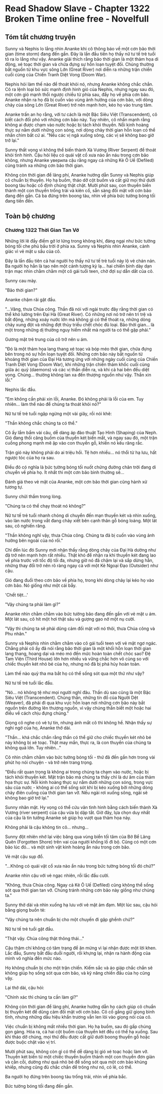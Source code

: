 # Read Shadow Slave - Chapter 1322 Broken Time online free - Novelfull

## Tóm tắt chương truyện

Sunny và Nephis lo lắng nhìn Ananke khi cô thông báo về một cơn bão thời gian (time storm) đang đến gần. Đây là lần đầu tiên họ thấy nữ tư tế trẻ tuổi tỏ ra lo lắng như vậy. Ananke giải thích rằng bão thời gian là một thảm họa di động, xé toạc thời gian và chứa đựng sự hỗn loạn tuyệt đối. Chúng thường bắt nguồn từ khu vực sông Lớn (Great River) nơi diễn ra những trận chiến cuối cùng của Chiến Tranh Diệt Vong (Doom War).

Nephis hỏi làm thế nào để thoát khỏi nó, nhưng Ananke không chắc chắn. Cô ra lệnh loại bỏ sức mạnh định hình gió của Nephis, nhưng ngay sau đó, một cơn gió mạnh thổi ngược chiều từ phía sau, đẩy họ về phía cơn bão. Ananke nhận ra họ đã bị cuốn vào vùng ảnh hưởng của cơn bão, với dòng chảy của sông Lớn (Great River) trở nên mạnh hơn, kéo họ vào trung tâm.

Ananke trấn an họ rằng, với tư cách là một Bậc Siêu Việt (Transcendent), cô biết cách đối phó với những cơn bão này. Tuy nhiên, cô nhấn mạnh rằng không ai được chạm vào nước hoặc bị tách khỏi thuyền. Nỗi kinh hoàng thực sự nằm dưới những con sóng, nơi dòng chảy thời gian hỗn loạn có thể nhấn chìm bất cứ ai. "Nếu các vị ngã xuống sông, các vị sẽ không bao giờ trở lại."

Sunny thất vọng vì không thể biến thành Xà Vương (River Serpent) để thoát khỏi tình hình. Cậu hỏi liệu có quái vật cổ xưa nào ẩn náu trong cơn bão không, nhưng Ananke уверила cậu rằng ngay cả những Kẻ Ô Uế (Defiled) cũng tránh xa những cơn bão thời gian.

Không còn thời gian để lãng phí, Ananke hướng dẫn Sunny và Nephis giúp cô chuẩn bị thuyền. Họ hạ buồm, tháo dỡ cột buồm và cất giữ mọi thứ dưới boong tàu hoặc cố định chúng thật chặt. Mười phút sau, con thuyền biến thành một con thuyền trống trải và kiên cố, sẵn sàng đối mặt với cơn bão đang đến gần. Cả ba đứng trên boong tàu, nhìn về phía bức tường bóng tối đang tiến đến.

## Toàn bộ chương

### Chương 1322 Thời Gian Tan Vỡ

Những lời lẽ đầy điềm gở lơ lửng trong không khí, đáng ngại như bức tường bóng tối che phủ bầu trời ở phía xa. Sunny và Nephis nhìn Ananke, cảnh giác vì vẻ mặt u sầu của cô.

Đây là lần đầu tiên cả hai người họ thấy nữ tư tế trẻ tuổi này lộ vẻ chán nản. Ba người họ hẳn là tạo nên một cảnh tượng kỳ lạ... hai chiến binh dày dạn trận mạc nhìn chằm chằm một cô gái tuổi teen, chờ đợi sự dẫn dắt của cô.

Sunny cau mày.

"Bão thời gian?"

Ananke chậm rãi gật đầu.

"...Vâng, thưa Chúa công. Thần đã nói với ngài trước đây rằng thời gian có thể khó lường trên Đại Hà (Great River). Có những nơi nó trở nên trì trệ và bất động, những xoáy nước lớn mà không gì có thể thoát ra, những dòng chảy xung đột và những đợt thủy triều chết chóc đủ loại. Bão thời gian... là một trong những dị thường nguy hiểm nhất mà người ta có thể gặp phải."

Gương mặt trẻ trung của cô trở nên u ám.

"Đó là một thảm họa lang thang xé toạc và bóp méo thời gian, chứa đựng bên trong nó sự hỗn loạn tuyệt đối. Những cơn bão này bắt nguồn từ khoảng thời gian của Đại Hà tương ứng với những ngày cuối cùng của Chiến Tranh Diệt Vong (Doom War), khi những trận chiến thảm khốc cuối cùng giữa ác quỷ (daemons) và các vị thần diễn ra, và khi cả hai bên đều diệt vong. Chúng... thường không lan xa đến thượng nguồn như vậy. Thần xin lỗi."

Nephis lắc đầu.

"Em không cần phải xin lỗi, Ananke. Đó không phải là lỗi của em. Tuy nhiên... làm thế nào để chúng ta thoát khỏi nó?"

Nữ tư tế trẻ tuổi ngập ngừng một vài giây, rồi nói khẽ:

"Thần không chắc chúng ta có thể."

Cô ấy lẩm bẩm vài câu, dễ dàng áp đảo thuật Tạo Hình (Shaping) của Neph. Gió đang thổi căng buồm của thuyền két biến mất, và ngay sau đó, một trận cuồng phong mạnh mẽ ập vào con thuyền gỗ, khiến nó kêu răng rắc.

Trận gió này không phải do ai triệu hồi. Tệ hơn nhiều... nó thổi từ hạ lưu, hất ngược tóc của họ ra sau.

Điều đó có nghĩa là bức tường bóng tối nuốt chửng đường chân trời đang di chuyển về phía họ. Ít nhất thì một cơn bão bình thường sẽ...

Đánh giá theo vẻ mặt của Ananke, một cơn bão thời gian cũng hành xử tương tự.

Sunny chửi thầm trong lòng.

"Chúng ta có thể chạy thoát nó không?"

Nữ tư tế trẻ tuổi nhanh chóng di chuyển đến mạn thuyền két và nhìn xuống, vào làn nước trong vắt đang chảy xiết bên cạnh thân gỗ bóng loáng. Một lát sau, cô nghiến răng.

"Thần không nghĩ vậy, thưa Chúa công. Chúng ta đã bị cuốn vào vùng ảnh hưởng bên ngoài của nó rồi."

Chỉ đến lúc đó Sunny mới nhận thấy rằng dòng chảy của Đại Hà dường như đã trở nên mạnh hơn rất nhiều. Thật khó để nhận ra khi thuyền két đang lao về phía trước với tốc độ tối đa, nhưng giờ nó đã chậm lại và sắp dừng hẳn, những thay đổi trở nên rõ ràng ngay cả với một Kẻ Ngoại Đạo (Outsider) như cậu.

Gió đang đuổi theo cơn bão về phía họ, trong khi dòng chảy lại kéo họ vào cơn bão. Nó giống như một cái bẫy.

'Chết tiệt...'

"Vậy chúng ta phải làm gì?"

Ananke nhìn chằm chằm vào bức tường bão đang đến gần với vẻ mặt u ám. Một lát sau, cô hít một hơi thật sâu và gượng gạo nở một nụ cười.

"Vậy thì chúng ta sẽ phải dũng cảm đối mặt với nó thôi, thưa Chúa công và Phu nhân."

Sunny và Nephis nhìn chằm chằm vào cô gái tuổi teen với vẻ mặt ngơ ngác. Chẳng phải cô ấy đã nói rằng bão thời gian là một khối hỗn loạn thời gian lang thang, hoang dại và méo mó đến mức hoàn toàn chết chóc sao? Đệ Tam Viện (Third House) lớn hơn nhiều và vững chắc hơn vô cùng so với chiếc thuyền két nhỏ bé của họ, nhưng nó đã bị phá hủy hoàn toàn.

Làm thế nào quỷ tha ma bắt họ có thể sống sót qua một thứ như vậy?

Nữ tư tế trẻ tuổi lắc đầu.

"Nó... nó không tệ như mọi người nghĩ đâu. Thần dù sao cũng là một Bậc Siêu Việt (Transcendent). Chúng thần, những tín đồ của Người Dệt (Weaver), đã phải đi qua khu vực hỗn loạn nơi những cơn bão này bắt nguồn trên đường lên thượng nguồn, vì vậy chúng thần biết một hoặc hai điều về cách chịu đựng chúng."

Giọng cô nghe có vẻ tự tin, nhưng ánh mắt cô thì không hề. Nhận thấy sự nghi ngờ của họ, Ananke thở dài.

"Thần... khá chắc chắn rằng thần có thể giữ cho chiếc thuyền két nhỏ bé này không bị xé toạc. Thật may mắn, thực ra, là con thuyền của chúng ta không quá lớn. Tuy nhiên..."

Cô nhìn chằm chằm vào bức tường bóng tối - thứ đã đến gần hơn trong vài phút họ nói chuyện - và trở nên trang trọng.

"Điều rất quan trọng là không ai trong chúng ta chạm vào nước, hoặc bị tách khỏi thuyền két. Mặt trận bão mà chúng ta thấy chỉ là dư âm của thảm họa thực sự. Nỗi kinh hoàng thực sự nằm dưới những con sóng, trong vực sâu của nước - không ai có thể sống sót khi bị kéo xuống bởi những dòng chảy điên cuồng của thời gian tan vỡ. Nếu ngài rơi xuống sông, ngài sẽ không bao giờ trở lại."

Sunny nhăn mặt. Hy vọng có thể cứu vãn tình hình bằng cách biến thành Xà Vương (river serpent) của cậu vừa bị dập tắt. Giờ đây, lựa chọn duy nhất của cậu là tin tưởng Ananke sẽ giúp họ vượt qua thảm họa này.

Không phải là cậu không tin cô... nhưng...

Sunny đột nhiên nhớ lại việc băng qua vùng biển tối tăm của Bờ Bể Lãng Quên (Forgotten Shore) trên vai của người khổng lồ đi bộ. Cũng có một cơn bão lúc đó... và một sinh vật kinh hoàng ẩn náu trong cơn bão.

Vẻ mặt cậu sụp đổ.

"...Không có quái vật cổ xưa nào ẩn náu trong bức tường bóng tối đó chứ?"

Ananke nhìn cậu với vẻ ngạc nhiên, rồi lắc đầu cười.

"Không, thưa Chúa công. Ngay cả Kẻ Ô Uế (Defiled) cũng không thể sống sót qua thời gian tan vỡ. Chúng tránh những cơn bão này giống như chúng ta."

Sunny thở dài và nhìn xuống hạ lưu với vẻ mặt ảm đạm. Một lúc sau, cậu hỏi bằng giọng buồn tẻ:

"Vậy chúng ta nên chuẩn bị cho một chuyến đi gập ghềnh chứ?"

Nữ tư tế trẻ tuổi gật đầu.

"Thật vậy. Chúa công thật thông thái..."

Cậu thậm chí không có tâm trạng để ăn mừng vì lại nhận được một lời khen. Lắc đầu, Sunny bắt đầu duỗi người, rồi khựng lại, nhận ra hành động của mình vô nghĩa đến mức nào.

Họ không chuẩn bị cho một trận chiến. Kiếm sắc và áo giáp chắc chắn sẽ không giúp họ sống sót qua cơn bão, và kỹ năng chiến đấu của họ cũng vậy.

Lại thở dài, cậu hỏi:

"Chính xác thì chúng ta cần làm gì?"

Không còn thời gian để lãng phí, Ananke hướng dẫn họ cách giúp cô chuẩn bị thuyền két để dũng cảm đối mặt với cơn bão. Cô cố gắng giữ giọng bình tĩnh, nhưng những dấu hiệu khẩn trương vẫn len lỏi vào giọng nói của cô.

Việc chuẩn bị không mất nhiều thời gian. Họ hạ buồm, sau đó gấp chúng gọn gàng. Hóa ra, cả hai cột buồm của thuyền két đều có thể hạ xuống. Sau khi tháo dỡ chúng, mọi thứ đều được cất giữ dưới boong thuyền gỗ hoặc được buộc chặt vào vị trí.

Mười phút sau, không còn gì có thể dễ dàng bị gió xé toạc hoặc làm vỡ. Thuyền két biến từ một chiếc thuyền buồm thành một con thuyền đơn giản và cằn cỗi, dường như quá nhỏ bé để sống sót qua một cơn bão khủng khiếp, nhưng cũng đủ chắc chắn để trông như nó, có lẽ, có thể.

Ba người họ đứng trên boong tàu trống trải, nhìn về phía bắc.

Bức tường bóng tối đang đến gần.